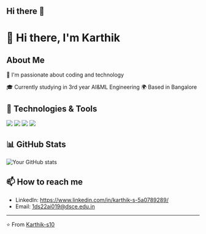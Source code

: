 ## Hi there 👋

<!--
**Karthik-s10/Karthik-s10** is a ✨ _special_ ✨ repository because its `README.md` (this file) appears on your GitHub profile.

Here are some ideas to get you started:

- 🔭 I’m currently working on ...
- 🌱 I’m currently learning ...
- 👯 I’m looking to collaborate on ...
- 🤔 I’m looking for help with ...
- 💬 Ask me about ...
- 📫 How to reach me: ...
- 😄 Pronouns: ...
- ⚡ Fun fact: ...
-->
# 👋 Hi there, I'm Karthik

## About Me
🌱 I'm passionate about coding and technology  
<!--💼 Currently working as [Your Role]  -->
🎓 Currently studying in 3rd year AI&ML Engineering 
🌍 Based in Bangalore

## 🔧 Technologies & Tools
![](https://img.shields.io/badge/Code-JavaScript-informational?style=flat&logo=javascript&logoColor=white&color=2bbc8a)
![](https://img.shields.io/badge/Code-Python-informational?style=flat&logo=python&logoColor=white&color=2bbc8a)
![](https://img.shields.io/badge/Tools-Docker-informational?style=flat&logo=docker&logoColor=white&color=2bbc8a)
![](https://img.shields.io/badge/Tools-Git-informational?style=flat&logo=git&logoColor=white&color=2bbc8a)

## 📊 GitHub Stats
![Your GitHub stats](https://github-readme-stats.vercel.app/api?username=YourGitHubUsername&show_icons=true&theme=radical)

<!--## 🚀 Featured Projects
### [Project Name 1](link-to-project)
Brief description of your project

### [Project Name 2](link-to-project)
Brief description of your project
-->

## 📫 How to reach me
- LinkedIn: https://www.linkedin.com/in/karthik-s-5a0789289/
- Email: 1ds22ai019@dsce.edu.in
<!--- Twitter: [@YourTwitter](your-twitter-url)-->

<!--## 🎯 Current Focus
- List what you're currently learning
- Projects you're working on
- Technologies you're exploring

## 📈 Contributions
![Top Languages](https://github-readme-stats.vercel.app/api/top-langs/?username=YourGitHubUsername&layout=compact)
-->
---
⭐️ From [Karthik-s10](https://github.com/Karthik-s10)
